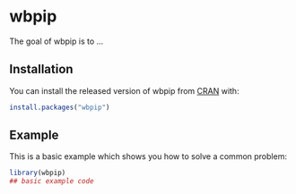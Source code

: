 
# wbpip

<!-- badges: start -->
<!-- badges: end -->

The goal of wbpip is to ...

## Installation

You can install the released version of wbpip from [CRAN](https://CRAN.R-project.org) with:

``` r
install.packages("wbpip")
```

## Example

This is a basic example which shows you how to solve a common problem:

``` r
library(wbpip)
## basic example code
```

